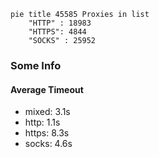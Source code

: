 
```mermaid
pie title 45585 Proxies in list
    "HTTP" : 18983
    "HTTPS": 4844
    "SOCKS" : 25952
```

### Some Info
#### Average Timeout

- mixed: 3.1s
- http: 1.1s
- https: 8.3s
- socks: 4.6s